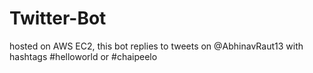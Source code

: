 # Twitter-Bot
hosted on AWS EC2, this bot replies to tweets on @AbhinavRaut13 with hashtags #helloworld or #chaipeelo
